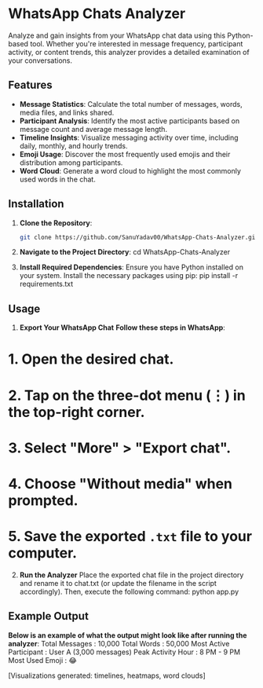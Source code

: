# WhatsApp Chats Analyzer

Analyze and gain insights from your WhatsApp chat data using this Python-based tool. Whether you're interested in message frequency, participant activity, or content trends, this analyzer provides a detailed examination of your conversations.

## Features

- **Message Statistics**: Calculate the total number of messages, words, media files, and links shared.
- **Participant Analysis**: Identify the most active participants based on message count and average message length.
- **Timeline Insights**: Visualize messaging activity over time, including daily, monthly, and hourly trends.
- **Emoji Usage**: Discover the most frequently used emojis and their distribution among participants.
- **Word Cloud**: Generate a word cloud to highlight the most commonly used words in the chat.

## Installation

1. **Clone the Repository**:
   ```bash
   git clone https://github.com/SanuYadav00/WhatsApp-Chats-Analyzer.git

2.  **Navigate to the Project Directory**:
    cd WhatsApp-Chats-Analyzer

3.  **Install Required Dependencies**: Ensure you have Python installed on your system. Install the necessary packages using pip:
   pip install -r requirements.txt


## Usage
 1. **Export Your WhatsApp Chat**
**Follow these steps in WhatsApp**:
# 1. Open the desired chat.
# 2. Tap on the three-dot menu (⋮) in the top-right corner.
# 3. Select "More" > "Export chat".
# 4. Choose "Without media" when prompted.
# 5. Save the exported `.txt` file to your computer.

2. **Run the Analyzer**
Place the exported chat file in the project directory and rename it to chat.txt (or update the filename in the script accordingly). Then, execute the following command:
python app.py


## Example Output
**Below is an example of what the output might look like after running the analyzer**:
Total Messages       : 10,000
Total Words          : 50,000
Most Active Participant : User A (3,000 messages)
Peak Activity Hour   : 8 PM - 9 PM
Most Used Emoji      : 😂

[Visualizations generated: timelines, heatmaps, word clouds]


